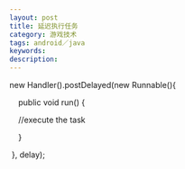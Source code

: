 ```yaml
---
layout: post
title: 延迟执行任务
category: 游戏技术
tags: android／java
keywords: 
description: 
---
```


<div>

new Handler().postDelayed(new Runnable(){    

</div>

<div>

    public void run() {    

</div>

<div>

    //execute the task    

</div>

<div>

    }    

</div>

<div>

 }, delay);  

</div>








